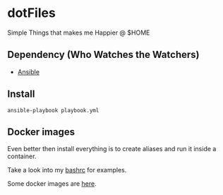 # dotFiles
Simple Things that makes me Happier @ $HOME

## Dependency (Who Watches the Watchers)
- [Ansible](https://www.ansible.com)

## Install
```
ansible-playbook playbook.yml
```

## Docker images
Even better then install everything is to create aliases and run it inside a container.

Take a look into my [bashrc](https://github.com/EHER/dotFiles/blob/master/files/.bashrc) for examples.

Some docker images are [here](https://github.com/EHER/dotFiles/tree/master/docker).

